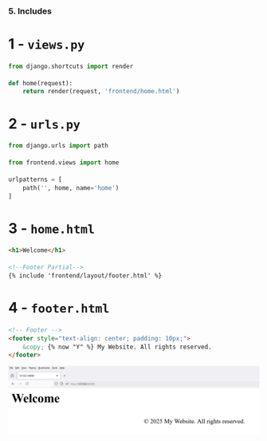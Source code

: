 ### 5. **Includes**

# 1 - `views.py`

```python
from django.shortcuts import render

def home(request):
    return render(request, 'frontend/home.html')
```

# 2 - `urls.py`

```python
from django.urls import path

from frontend.views import home

urlpatterns = [
    path('', home, name='home')
]
```

# 3 - `home.html`

```html
<h1>Welcome</h1>

<!--Footer Partial-->
{% include 'frontend/layout/footer.html' %}
```

# 4 - `footer.html`

```html
<!-- Footer -->
<footer style="text-align: center; padding: 10px;">
    &copy; {% now "Y" %} My Website. All rights reserved.
</footer>
```

![Image](1.PNG)